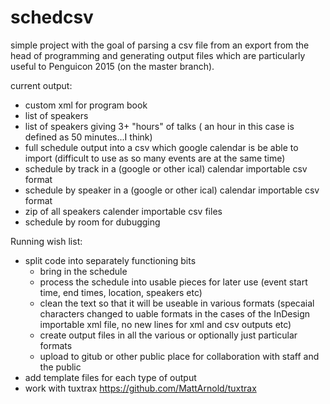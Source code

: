 schedcsv
========

simple project with the goal of parsing a csv file from an export
from the head of programming and generating output files which are particularly useful to Penguicon 2015 (on the master branch).


current output:
   * custom xml for program book
   * list of speakers
   * list of speakers giving 3+ "hours" of talks ( an hour in this case is defined as 50 minutes...I think)
   * full schedule output into a csv which google calendar is be able to import (difficult to use as so many events are at the same time)
   * schedule by track  in a (google or other ical) calendar importable csv format
   * schedule by speaker in a (google or other ical) calendar importable csv format
   * zip of all speakers calender importable csv files
   * schedule by room for dubugging 



   
Running wish list:
   * split code into separately functioning bits
     *  bring in the schedule
     *  process the schedule into usable pieces for later use (event start time, end times, location, speakers etc)
     *  clean the text so that it will be useable in various formats (specaial characters changed to uable formats in the cases of the InDesign importable xml file, no new lines for xml and csv outputs etc)
     *  create output files in all the various or optionally just particular formats
     *  upload to gitub or other public place for collaboration with staff and the public
   * add template files for each type of output
   * work with tuxtrax https://github.com/MattArnold/tuxtrax 

